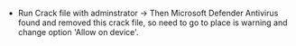 - Run Crack file with adminstrator -> Then Microsoft Defender Antivirus found and removed this crack file, so need to go to place is warning and change option 'Allow on device'.
